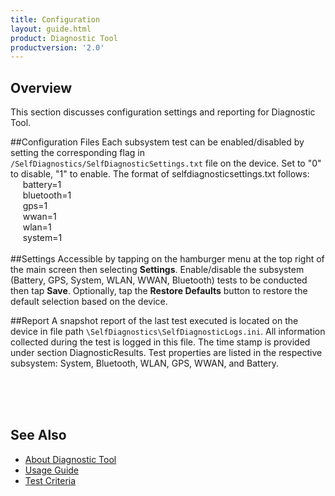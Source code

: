 ```yaml
---
title: Configuration
layout: guide.html
product: Diagnostic Tool
productversion: '2.0'
---
```


## Overview
This section discusses configuration settings and reporting for Diagnostic Tool.

##Configuration Files
Each subsystem test can be enabled/disabled by setting the corresponding flag in `/SelfDiagnostics/SelfDiagnosticSettings.txt` file on the device. Set to "0" to disable, "1" to enable. The format of selfdiagnosticsettings.txt follows:  
&nbsp;&nbsp;&nbsp;&nbsp;&nbsp;battery=1  
&nbsp;&nbsp;&nbsp;&nbsp;&nbsp;bluetooth=1  
&nbsp;&nbsp;&nbsp;&nbsp;&nbsp;gps=1  
&nbsp;&nbsp;&nbsp;&nbsp;&nbsp;wwan=1  
&nbsp;&nbsp;&nbsp;&nbsp;&nbsp;wlan=1  
&nbsp;&nbsp;&nbsp;&nbsp;&nbsp;system=1  
<br>
##Settings 
Accessible by tapping on the hamburger menu at the top right of the main screen then selecting **Settings**. Enable/disable the subsystem (Battery, GPS, System, WLAN, WWAN, Bluetooth) tests to be conducted then tap **Save**. Optionally, tap the **Restore Defaults** button to restore the default selection based on the device. 

##Report 
A snapshot report of the last test executed is located on the device in file path `\SelfDiagnostics\SelfDiagnosticLogs.ini`. All information collected during the test is logged in this file. The time stamp is provided under section DiagnosticResults. Test properties are listed in the respective subsystem: System, Bluetooth, WLAN, GPS, WWAN, and Battery. 


<br>
<br>
<br>

## See Also

* [About Diagnostic Tool](../about)
* [Usage Guide](../usage)
* [Test Criteria](../criteria)


